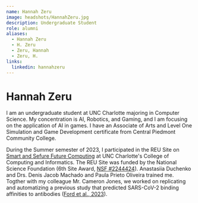 ```yaml
---
name: Hannah Zeru
image: headshots/HannahZeru.jpg
description: Undergraduate Student
role: alumni
aliases:
  - Hannah Zeru
  - H. Zeru
  - Zeru, Hannah
  - Zeru, H.
links:
  linkedin: hannahzeru
---
```


# Hannah Zeru

I am an undergraduate student at UNC Charlotte majoring in Computer Science. My concentration is AI, Robotics, and Gaming, and I am focusing on the application of AI in games. I have an Associate of Arts and Level One Simulation and Game Development certificate from Central Piedmont Community College.

During the Summer semester of 2023, I participated in the REU Site on [Smart and Sefure Future Computing](https://reu.charlotte.edu/) at UNC Charlotte's College of Computing and Informatics. The REU Site was funded by the National Science Foundation (6th Site Award, [NSF #2244424](https://www.nsf.gov/awardsearch/showAward?AWD_ID=2244424)). Anastasiia Duchenko and Drs. Denis Jacob Machado and Paula Prieto Oliveira trained me. Togther with my colleague Mr. Cameron Jones, we worked on replicating and automatizing a previous study that predicted SARS-CoV-2 binding affinities to antibodies ([Ford et al., 2023](https://doi.org/10.3389/fviro.2023.1172027)). 